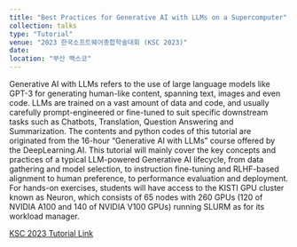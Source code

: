 ```yaml
---
title: "Best Practices for Generative AI with LLMs on a Supercomputer"
collection: talks
type: "Tutorial"
venue: "2023 한국소프트웨어종합학술대회 (KSC 2023)"
date: 
location: "부산 백스코"
---
```


Generative AI with LLMs refers to the use of large language models like GPT-3 for generating human-like content, spanning text, images and even code. LLMs are trained on a vast amount of data and code, and usually carefully prompt-engineered or fine-tuned to suit specific downstream tasks such as Chatbots, Translation, Question Answering and Summarization. The contents and python codes of this tutorial are originated from the 16-hour “Generative AI with LLMs” course offered by the DeepLearning.AI. This tutorial will mainly cover the key concepts and practices of a typical LLM-powered Generative AI lifecycle, from data gathering and model selection, to instruction fine-tuning and RLHF-based alignment to human preference, to performance evaluation and deployment. For hands-on exercises, students will have access to the KISTI GPU cluster known as Neuron, which consists of 65 nodes with 260 GPUs (120 of NVIDIA A100 and 140 of NVIDIA V100 GPUs) running SLURM as for its workload manager.

[KSC 2023 Tutorial Link](https://www.kiise.or.kr/conference/main/getContent.do?CC=ksc&CS=2023&PARENT_ID=011400&content_no=1893)
